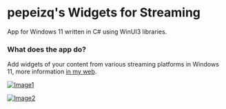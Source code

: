 # pepeizq's Widgets for Streaming

App for Windows 11 written in C# using WinUI3 libraries.

### What does the app do?

Add widgets of your content from various streaming platforms in Windows 11, more information [in my web](https://pepeizqapps.com/app/widgets-media/).

[![Image1](https://i.imgur.com/f7c46w3.webp)](https://pepeizqapps.com/app/widgets-media/)

[![Image2](https://i.imgur.com/5VdQtPk.webp)](https://pepeizqapps.com/app/widgets-media/)
